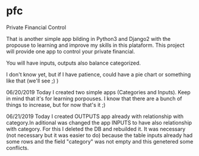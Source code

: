 # pfc
Private Financial Control

That is another simple app bilding in Python3 and Django2 with the propouse to learning and improve my skills in this plataform.
This project will provide one app to control your private financial.

You will have inputs, outputs also balance categorized.

I don't know yet, but if I have patience, could have a pie chart or something like that (we'll see ;) )

06/20/2019
Today I created two simple apps (Categories and Inputs).
Keep in mind that it's for learning porpouses. I know that there are a bunch of things to increase, but for now that's it ;)

06/21/2019
Today I created OUTPUTS app already with relationship with category.In aditional was changed the app INPUTS to have also relationship with category. For this I deleted the DB and rebuilded it. It was necessary (not necessary but it was easier to do) because the table inputs already had some rows and the field "category" was not empty and this genetered some conflicts.

